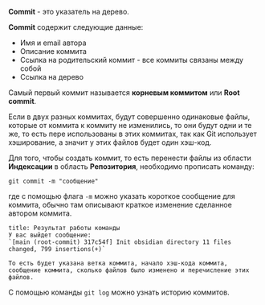  
**Commit** - это указатель на дерево.

**Commit** содержит следующие данные:
- Имя и email автора
- Описание коммита
- Ссылка на родительский коммит - все коммиты связаны между собой
- Ссылка на дерево

Самый первый коммит называется **корневым коммитом** или **Root commit**.

Если в двух разных коммитах, будут совершенно одинаковые файлы, которые от коммита к коммиту не изменились, то они будут одни и те же, то есть пере использованы в этих коммитах, так как Git использует хэширование, а значит у этих файлов будет один хэш-код.

Для того, чтобы создать коммит, то есть перенести файлы из области **Индексации** в область **Репозитория**, необходимо прописать команду:
```GIT
git commit -m "сообщение"
```
где с помощью флага `-m` можно указать короткое сообщение для коммита, обычно там описывают краткое изменение сделанное автором коммита.

```ad-success
title: Результат работы команды
У вас выйдет сообщение:
`[main (root-commit) 317c54f] Init obsidian directory 11 files changed, 799 insertions(+)`

То есть будет указана ветка коммита, начало хэш-кода коммита, сообщение коммита, сколько файлов было изменено и перечисление этих файлов.
```

С помощью команды `git log` можно узнать историю коммитов.


